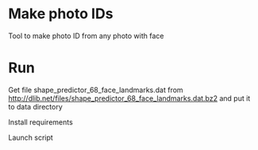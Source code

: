 # Make photo IDs

Tool to make photo ID from any photo with face

# Run

Get file shape_predictor_68_face_landmarks.dat from  http://dlib.net/files/shape_predictor_68_face_landmarks.dat.bz2
and put it to data directory

Install requirements

Launch script
